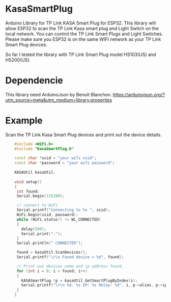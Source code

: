 # KasaSmartPlug
 Arduino Library for TP Link KASA Smart Plug for ESP32. 
 This library will allow ESP32 to scan the TP Link Kasa smart plug and Light Switch on the local network.
 You can control the TP Link Smart Plugs and Light Switches. Please make sure you ESP32 is on the same
 WIFI network as your TP Link Smart Plug devices.
 
 So far I tested the library with TP Link Smart Plug model HS103(US) and HS200(US).
 
 # Dependencie
 This library need ArduinoJson by Benoit Blanchon. 
 https://arduinojson.org/?utm_source=meta&utm_medium=library.properties
 
 
 # Example
 Scan the TP Link Kasa Smart Plug devices and print out the device details.
 ~~~c++
     #include <WiFi.h>
     #include "KasaSmartPlug.h"
     
     const char *ssid = "your wifi ssid";
     const char *password = "your wifi password";
     
     KASAUtil kasaUtil;
     
     void setup()
     {
      int found;
      Serial.begin(115200);

      // connect to WiFi
      Serial.printf("Connecting to %s ", ssid);
      WiFi.begin(ssid, password);
      while (WiFi.status() != WL_CONNECTED)
      {
        delay(500);
        Serial.print(".");
      }
      Serial.println(" CONNECTED");

      found = kasaUtil.ScanDevices();
      Serial.printf("\r\n Found device = %d", found);

      // Print out devices name and ip address found..
      for (int i = 0; i < found; i++)
      {
        KASASmartPlug *p = kasaUtil.GetSmartPlugByIndex(i);
        Serial.printf("\r\n %d. %s IP: %s Relay: %d", i, p->alias, p->ip_address, p->state);  
      } 
     }
     
 ~~~
